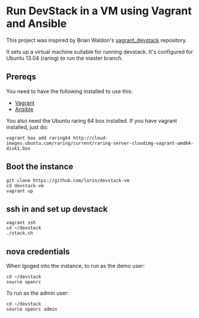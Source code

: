 # Run DevStack in a VM using Vagrant and Ansible


This project was inspired by Brian Waldon's [vagrant_devstack][1] repository.

It sets up a virtual machine suitable for running devstack. It's configured
for Ubuntu 13.04 (raring) to run the master branch.

## Prereqs

You need to have the following installed to use this:

 * [Vagrant][2]
 * [Ansible][3]


[1]: https://github.com/bcwaldon/vagrant_devstack
[2]: http://vagrantup.com
[3]: http://ansibleworks.com

You also need the Ubuntu raring 64 box installed. If you have vagrant
installed, just do:

    vagrant box add raring64 http://cloud-images.ubuntu.com/raring/current/raring-server-cloudimg-vagrant-amd64-disk1.box

## Boot the instance

    git clone https://github.com/lorin/devstack-vm
    cd devstack-vm
    vagrant up


## ssh in and set up devstack

    vagrant ssh
    cd ~/devstack
    ./stack.sh

## nova credentials

When lgoged into the instance, to run as the demo user:

    cd ~/devstack
    source openrc

To run as the admin user:

    cd ~/devstack
    source openrc admin
